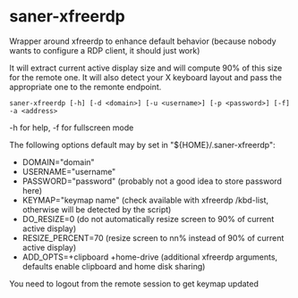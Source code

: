 # saner-xfreerdp
Wrapper around xfreerdp to enhance default behavior (because nobody wants to configure a RDP client, it should just work)

It will extract current active display size and will compute 90% of this size for the remote one.
It will also detect your X keyboard layout and pass the appropriate one to the remonte endpoint.

`saner-xfreerdp [-h] [-d <domain>] [-u <username>] [-p <password>] [-f] -a <address>`

-h for help, -f for fullscreen mode

The following options default may by set in "${HOME}/.saner-xfreerdp":
*  DOMAIN="domain"
*  USERNAME="username"
*  PASSWORD="password" (probably not a good idea to store password here)
*  KEYMAP="keymap name" (check available with xfreerdp /kbd-list, otherwise will be detected by the script)
*  DO_RESIZE=0 (do not automatically resize screen to 90% of current active display)
*  RESIZE_PERCENT=70 (resize screen to nn% instead of 90% of current active display)
*  ADD_OPTS=+clipboard +home-drive (additional xfreerdp arguments, defaults enable clipboard and home disk sharing)

You need to logout from the remote session to get keymap updated

